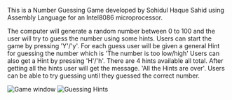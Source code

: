This is a Number Guessing Game developed by Sohidul Haque Sahid using Assembly Language for an Intel8086 microprocessor.

The computer will generate a random number between 0 to 100 and the user will try to guess the number using some hints.
Users can start the game by pressing 'Y'/'y'.
For each guess user will be given a general Hint for guessing the number which is 'The number is too low/high'
Users can also get a Hint by pressing 'H'/'h'.
There are 4 hints available all total. After getting all the hints user will get the message. 'All the Hints are over'.
Users can be able to try guessing until they guessed the correct number.

![Game window](https://github.com/SohidulHaq/Guess-the-Number-assembly-language-game-/assets/86881607/126dcd56-db49-40ab-92af-7ef3764c1697)
![Guessing Hints](https://github.com/SohidulHaq/Guess-the-Number-assembly-language-game-/assets/86881607/e48d8b47-757a-4a14-bc85-138cfcb0e07b)

